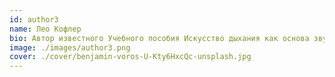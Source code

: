 ```yaml
---
id: author3
name: Лео Кофлер
bio: Автор известного Учебного пособия Искусство дыхания как основа звукоизвлечения
image: ./images/author3.png
cover: ./cover/benjamin-voros-U-Kty6HxcQc-unsplash.jpg
---
```

